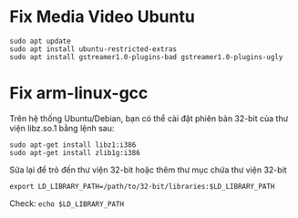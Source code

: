# Fix Media Video Ubuntu 
```
sudo apt update
sudo apt install ubuntu-restricted-extras
sudo apt install gstreamer1.0-plugins-bad gstreamer1.0-plugins-ugly
```

# Fix arm-linux-gcc
Trên hệ thống Ubuntu/Debian, bạn có thể cài đặt phiên bản 32-bit của thư viện libz.so.1 bằng lệnh sau:
```
sudo apt-get install libz1:i386
sudo apt-get install zlib1g:i386
```
Sửa lại để trỏ đến thư viện 32-bit hoặc thêm thư mục chứa thư viện 32-bit
```
export LD_LIBRARY_PATH=/path/to/32-bit/libraries:$LD_LIBRARY_PATH
```
Check: `echo $LD_LIBRARY_PATH`
